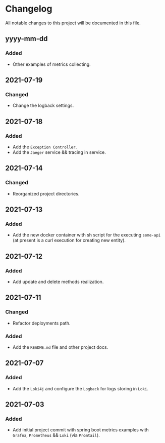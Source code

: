# Changelog

All notable changes to this project will be documented in this file.

## yyyy-mm-dd

### Added
- Other examples of metrics collecting.

## 2021-07-19

### Changed

- Change the logback settings.

## 2021-07-18

### Added

- Add the `Exception Controller`.
- Add the `Jaeger` service && tracing in service.

## 2021-07-14

### Changed
- Reorganized project directories.

## 2021-07-13

### Added
- Add the new docker container with sh script for the executing `some-api` (at present is a curl execution for creating new entity).

## 2021-07-12

### Added
- Add update and delete methods realization.

## 2021-07-11

### Changed
- Refactor deployments path.

### Added
- Add the `README.md` file and other project docs.

## 2021-07-07

### Added
- Add the `Loki4j` and configure the `Logback` for logs storing in `Loki`.

## 2021-07-03

### Added
- Add initial project commit with spring boot metrics examples with `Grafna`, `Prometheus` && `Loki` (via `Promtail`).